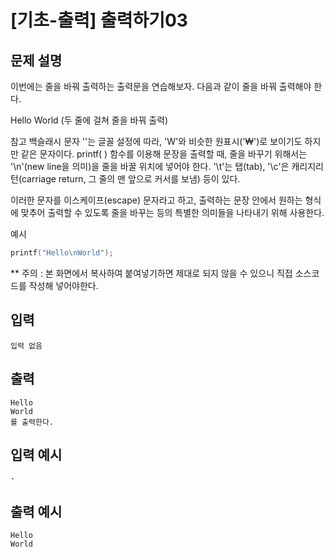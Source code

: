 # [기초-출력] 출력하기03

## 문제 설명
이번에는 줄을 바꿔 출력하는 출력문을 연습해보자.
다음과 같이 줄을 바꿔 출력해야 한다.

Hello
World
(두 줄에 걸쳐 줄을 바꿔 출력)

참고
백슬래시 문자 '\'는 글꼴 설정에 따라,
'W'와 비슷한 원표시('₩')로 보이기도 하지만 같은 문자이다.
printf( ) 함수를 이용해 문장을 출력할 때, 줄을 바꾸기 위해서는
'\n'(new line을 의미)을 줄을 바꿀 위치에 넣어야 한다.
'\t'는 탭(tab),
'\c'은 캐리지리턴(carriage return, 그 줄의 맨 앞으로 커서를 보냄)
등이 있다.

이러한 문자를 이스케이프(escape) 문자라고 하고,
출력하는 문장 안에서 원하는 형식에 맞추어 출력할 수 있도록
줄을 바꾸는 등의 특별한 의미들을 나타내기 위해 사용한다.

예시
```c
printf("Hello\nWorld");
```
** 주의 : 본 화면에서 복사하여 붙여넣기하면 제대로 되지 않을 수 있으니 직접 소스코드를 작성해 넣어야한다.

## 입력
	입력 없음
## 출력
	Hello 
	World
	를 출력한다.

## 입력 예시
	-
## 출력 예시
	Hello
	World